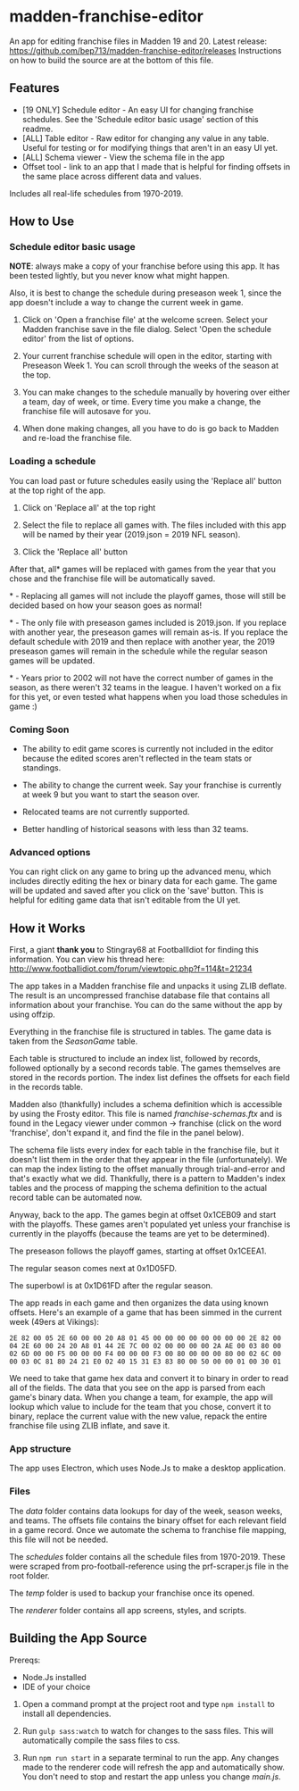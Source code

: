 # madden-franchise-editor

An app for editing franchise files in Madden 19 and 20. Latest release: https://github.com/bep713/madden-franchise-editor/releases Instructions on how to build the source are at the bottom of this file.

## Features
- [19 ONLY] Schedule editor - An easy UI for changing franchise schedules. See the 'Schedule editor basic usage' section of this readme.
- [ALL] Table editor - Raw editor for changing any value in any table. Useful for testing or for modifying things that aren't in an easy UI yet.
- [ALL] Schema viewer - View the schema file in the app
- Offset tool - link to an app that I made that is helpful for finding offsets in the same place across different data and values.


Includes all real-life schedules from 1970-2019.

## How to Use

### Schedule editor basic usage
**NOTE**: always make a copy of your franchise before using this app. It has been tested lightly, but you never know what might happen.

Also, it is best to change the schedule during preseason week 1, since the app doesn't include a way to change the current week in game.

1. Click on 'Open a franchise file' at the welcome screen. Select your Madden franchise save in the file dialog. Select 'Open the schedule editor' from the list of options.

1. Your current franchise schedule will open in the editor, starting with Preseason Week 1. You can scroll through the weeks of the season at the top.

1. You can make changes to the schedule manually by hovering over either a team, day of week, or time. Every time you make a change, the franchise file will autosave for you.

1. When done making changes, all you have to do is go back to Madden and re-load the franchise file.

### Loading a schedule
You can load past or future schedules easily using the 'Replace all' button at the top right of the app.

1. Click on 'Replace all' at the top right

1. Select the file to replace all games with. The files included with this app will be named by their year (2019.json = 2019 NFL season).

1. Click the 'Replace all' button

After that, all* games will be replaced with games from the year that you chose and the franchise file will be automatically saved.

\* - Replacing all games will not include the playoff games, those will still be decided based on how your season goes as normal!

\* - The only file with preseason games included is 2019.json. If you replace with another year, the preseason games will remain as-is. If you replace the default schedule with 2019 and then replace with another year, the 2019 preseason games will remain in the schedule while the regular season games will be updated.

\* - Years prior to 2002 will not have the correct number of games in the season, as there weren't 32 teams in the league. I haven't worked on a fix for this yet, or even tested what happens when you load those schedules in game :)

### Coming Soon
- The ability to edit game scores is currently not included in the editor because the edited scores aren't reflected in the team stats or standings.

- The ability to change the current week. Say your franchise is currently at week 9 but you want to start the season over.

- Relocated teams are not currently supported.

- Better handling of historical seasons with less than 32 teams.

### Advanced options
You can right click on any game to bring up the advanced menu, which includes directly editing the hex or binary data for each game. The game will be updated and saved after you click on the 'save' button. This is helpful for editing game data that isn't editable from the UI yet.

## How it Works
First, a giant **thank you** to Stingray68 at FootballIdiot for finding this information. You can view his thread here: http://www.footballidiot.com/forum/viewtopic.php?f=114&t=21234

The app takes in a Madden franchise file and unpacks it using ZLIB deflate. The result is an uncompressed franchise database file that contains all information about your franchise. You can do the same without the app by using offzip.

Everything in the franchise file is structured in tables. The game data is taken from the *SeasonGame* table.

Each table is structured to include an index list, followed by records, followed optionally by a second records table. The games themselves are stored in the records portion. The index list defines the offsets for each field in the records table.

Madden also (thankfully) includes a schema definition which is accessible by using the Frosty editor. This file is named *franchise-schemas.ftx* and is found in the Legacy viewer under common -> franchise (click on the word 'franchise', don't expand it, and find the file in the panel below).

The schema file lists every index for each table in the franchise file, but it doesn't list them in the order that they appear in the file (unfortunately). We can map the index listing to the offset manually through trial-and-error and that's exactly what we did. Thankfully, there is a pattern to Madden's index tables and the process of mapping the schema definition to the actual record table can be automated now.

Anyway, back to the app. The games begin at offset 0x1CEB09 and start with the playoffs. These games aren't populated yet unless your franchise is currently in the playoffs (because the teams are yet to be determined). 

The preseason follows the playoff games, starting at offset 0x1CEEA1.

The regular season comes next at 0x1D05FD.

The superbowl is at 0x1D61FD after the regular season.

The app reads in each game and then organizes the data using known offsets. Here's an example of a game that has been simmed in the current week (49ers at Vikings):

    2E 82 00 05 2E 60 00 00 20 A8 01 45 00 00 00 00 00 00 00 00 2E 82 00 04 2E 60 00 24 20 A8 01 44 2E 7C 00 02 00 00 00 00 2A AE 00 03 80 00 02 6D 00 00 F5 00 00 00 F4 00 00 00 F3 00 80 00 00 00 80 00 02 6C 00 00 03 0C 81 80 24 21 E0 02 40 15 31 E3 83 80 00 50 00 00 01 00 30 01

We need to take that game hex data and convert it to binary in order to read all of the fields. The data that you see on the app is parsed from each game's binary data. When you change a team, for example, the app will lookup which value to include for the team that you chose, convert it to binary, replace the current value with the new value, repack the entire franchise file using ZLIB inflate, and save it.

### App structure
The app uses Electron, which uses Node.Js to make a desktop application.

### Files
The *data* folder contains data lookups for day of the week, season weeks, and teams. The offsets file contains the binary offset for each relevant field in a game record. Once we automate the schema to franchise file mapping, this file will not be needed.

The *schedules* folder contains all the schedule files from 1970-2019. These were scraped from pro-football-reference using the prf-scraper.js file in the root folder.

The *temp* folder is used to backup your franchise once its opened.

The *renderer* folder contains all app screens, styles, and scripts.

## Building the App Source
Prereqs:
- Node.Js installed
- IDE of your choice

1. Open a command prompt at the project root and type `npm install` to install all dependencies.

1. Run `gulp sass:watch` to watch for changes to the sass files. This will automatically compile the sass files to css.

1. Run `npm run start` in a separate terminal to run the app. Any changes made to the renderer code will refresh the app and automatically show. You don't need to stop and restart the app unless you change *main.js*.
